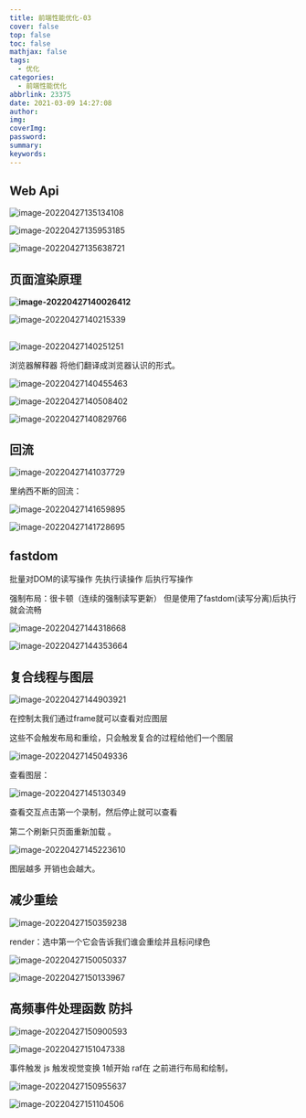 ```yaml
---
title: 前端性能优化-03
cover: false
top: false
toc: false
mathjax: false
tags:
  - 优化
categories:
  - 前端性能优化
abbrlink: 23375
date: 2021-03-09 14:27:08
author:
img:
coverImg:
password:
summary:
keywords:
---
```


## Web Api

![image-20220427135134108](C:\Users\dell\AppData\Roaming\Typora\typora-user-images\image-20220427135134108.png)



![image-20220427135953185](C:\Users\dell\AppData\Roaming\Typora\typora-user-images\image-20220427135953185.png)



![image-20220427135638721](C:\Users\dell\AppData\Roaming\Typora\typora-user-images\image-20220427135638721.png)



## 页面渲染原理

**![image-20220427140026412](C:\Users\dell\AppData\Roaming\Typora\typora-user-images\image-20220427140026412.png)**



![image-20220427140215339](C:\Users\dell\AppData\Roaming\Typora\typora-user-images\image-20220427140215339.png)

## 

![image-20220427140251251](C:\Users\dell\AppData\Roaming\Typora\typora-user-images\image-20220427140251251.png)



浏览器解释器  将他们翻译成浏览器认识的形式。

![image-20220427140455463](C:\Users\dell\AppData\Roaming\Typora\typora-user-images\image-20220427140455463.png)



![image-20220427140508402](C:\Users\dell\AppData\Roaming\Typora\typora-user-images\image-20220427140508402.png)



![image-20220427140829766](C:\Users\dell\AppData\Roaming\Typora\typora-user-images\image-20220427140829766.png)

## 回流

![image-20220427141037729](C:\Users\dell\AppData\Roaming\Typora\typora-user-images\image-20220427141037729.png)

里纳西不断的回流：

![image-20220427141659895](C:\Users\dell\AppData\Roaming\Typora\typora-user-images\image-20220427141659895.png)



![image-20220427141728695](C:\Users\dell\AppData\Roaming\Typora\typora-user-images\image-20220427141728695.png)



## fastdom

批量对DOM的读写操作     先执行读操作  后执行写操作

强制布局：很卡顿（连续的强制读写更新） 但是使用了fastdom(读写分离)后执行就会流畅

![image-20220427144318668](C:\Users\dell\AppData\Roaming\Typora\typora-user-images\image-20220427144318668.png)



![image-20220427144353664](C:\Users\dell\AppData\Roaming\Typora\typora-user-images\image-20220427144353664.png)



## 复合线程与图层

![image-20220427144903921](C:\Users\dell\AppData\Roaming\Typora\typora-user-images\image-20220427144903921.png)



在控制太我们通过frame就可以查看对应图层

这些不会触发布局和重绘，只会触发复合的过程给他们一个图层

![image-20220427145049336](C:\Users\dell\AppData\Roaming\Typora\typora-user-images\image-20220427145049336.png)

查看图层：

![image-20220427145130349](C:\Users\dell\AppData\Roaming\Typora\typora-user-images\image-20220427145130349.png)

查看交互点击第一个录制，然后停止就可以查看

第二个刷新只页面重新加载  。

![image-20220427145223610](C:\Users\dell\AppData\Roaming\Typora\typora-user-images\image-20220427145223610.png)

图层越多 开销也会越大。



## 减少重绘

![image-20220427150359238](C:\Users\dell\AppData\Roaming\Typora\typora-user-images\image-20220427150359238.png)



render：选中第一个它会告诉我们谁会重绘并且标问绿色

![image-20220427150050337](C:\Users\dell\AppData\Roaming\Typora\typora-user-images\image-20220427150050337.png)



![image-20220427150133967](C:\Users\dell\AppData\Roaming\Typora\typora-user-images\image-20220427150133967.png)



## 高频事件处理函数 防抖

![image-20220427150900593](C:\Users\dell\AppData\Roaming\Typora\typora-user-images\image-20220427150900593.png)

![image-20220427151047338](C:\Users\dell\AppData\Roaming\Typora\typora-user-images\image-20220427151047338.png)



事件触发  js  触发视觉变换   1帧开始    raf在  之前进行布局和绘制，

![image-20220427150955637](C:\Users\dell\AppData\Roaming\Typora\typora-user-images\image-20220427150955637.png)



![image-20220427151104506](C:\Users\dell\AppData\Roaming\Typora\typora-user-images\image-20220427151104506.png)













